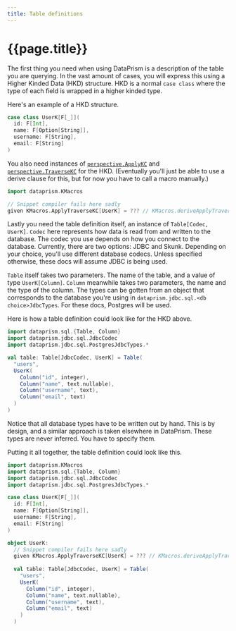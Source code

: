 ```yaml
---
title: Table definitions
---
```


# {{page.title}}

The first thing you need when using DataPrism is a description of the table you are querying.
In the vast amount of cases, you will express this using a Higher Kinded Data (HKD) structure.
HKD is a normal `case class` where the type of each field is wrapped in a higher kinded type.

Here's an example of a HKD structure.

```scala 3 sc-name:User.scala
case class UserK[F[_]](
  id: F[Int],
  name: F[Option[String]],
  username: F[String],
  email: F[String]
)
```

You also need instances
of [`perspective.ApplyKC`](https://perspective.katsstuff.net/api/perspective/ApplyK.html)
and [`perspective.TraverseKC`](https://perspective.katsstuff.net/api/perspective/TraverseK$.html)
for the HKD. (Eventually you'll just be able to use a derive clause for this, but for now you have
to call a macro manually.)

```scala 3 sc-name:UserInstance.scala sc-compile-with:User.scala
import dataprism.KMacros

// Snippet compiler fails here sadly
given KMacros.ApplyTraverseKC[UserK] = ??? // KMacros.deriveApplyTraverseKC[UserK]
```

Lastly you need the table definition itself, an instance of `Table[Codec, UserK]`. `Codec`
here represents how
data is read from and written to the database. The codec you use depends on how you connect to the
database. Currently,
there are two options: JDBC and Skunk. Depending on your choice, you'll use different database
codecs. Unless specified
otherwise, these docs will assume JDBC is being used.

`Table` itself takes two parameters. The name of the table, and a value of
type `UserK[Column]`. `Column` meanwhile takes
two parameters, the name and the type of the column. The types can be gotten from an object that
corresponds to the
database you're using in `dataprism.jdbc.sql.<db choice>JdbcTypes`. For these docs, Postgres will be
used.

Here is how a table definition could look like for the HKD above.

```scala sc-compile-with:UserInstance.scala
import dataprism.sql.{Table, Column}
import dataprism.jdbc.sql.JdbcCodec
import dataprism.jdbc.sql.PostgresJdbcTypes.*

val table: Table[JdbcCodec, UserK] = Table(
  "users",
  UserK(
    Column("id", integer),
    Column("name", text.nullable),
    Column("username", text),
    Column("email", text)
  )
)
```

Notice that all database types have to be written out by hand. This is by design, and a similar 
approach is taken elsewhere in DataPrism. These types are never inferred. You have to specify them.

Putting it all together, the table definition could look like this.

```scala 3
import dataprism.KMacros
import dataprism.sql.{Table, Column}
import dataprism.jdbc.sql.JdbcCodec
import dataprism.jdbc.sql.PostgresJdbcTypes.*

case class UserK[F[_]](
  id: F[Int],
  name: F[Option[String]],
  username: F[String],
  email: F[String]
)

object UserK:
  // Snippet compiler fails here sadly
  given KMacros.ApplyTraverseKC[UserK] = ??? // KMacros.deriveApplyTraverseKC[UserK]
  
  val table: Table[JdbcCodec, UserK] = Table(
    "users",
    UserK(
      Column("id", integer),
      Column("name", text.nullable),
      Column("username", text),
      Column("email", text)
    )
  )
```
